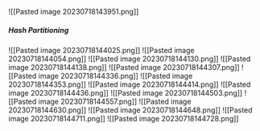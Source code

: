 

![[Pasted image 20230718143951.png]]

##### Hash Partitioning

![[Pasted image 20230718144025.png]]
![[Pasted image 20230718144054.png]]
![[Pasted image 20230718144130.png]]
![[Pasted image 20230718144138.png]]
![[Pasted image 20230718144307.png]]
![[Pasted image 20230718144336.png]]
![[Pasted image 20230718144353.png]]
![[Pasted image 20230718144414.png]]
![[Pasted image 20230718144436.png]]
![[Pasted image 20230718144503.png]]
![[Pasted image 20230718144557.png]]
![[Pasted image 20230718144630.png]]
![[Pasted image 20230718144648.png]]
![[Pasted image 20230718144711.png]]
![[Pasted image 20230718144728.png]]
